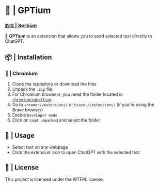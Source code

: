 # 🤖 | GPTium

### [🇷🇸 | Serbian](README.md)

🔗 **GPTium** is an extension that allows you to send selected text directly to ChatGPT.

## 📦 | Installation

### 🧪 | Chromium

1. Clone the repository or download the files
2. Unpack the `.zip` file
3. For Chromium browsers, you need the folder located in [`chromium/cobaltium`](chromium/cobaltium)
4. Go to `chrome://extensions/` or `brave://extensions/` (if you're using the Brave browser)
5. Enable `Developer mode`
6. Click on `Load unpacked` and select the folder

## 🚀 | Usage

- Select text on any webpage
- Click the extension icon to open ChatGPT with the selected text

## 📜 | License

This project is licensed under the WTFPL license.
